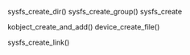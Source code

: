 sysfs_create_dir()
sysfs_create_group()
sysfs_create

kobject_create_and_add()
device_create_file()

sysfs_create_link()
